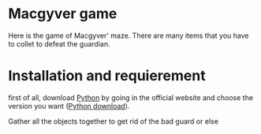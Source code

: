 # Macgyver game

Here is the game of Macgyver' maze. 
There are many items that you have to collet to defeat the guardian. 

# Installation and requierement 

first of all, download [Python](https://www.python.org/) by going in the official website and choose the version you want ([Python download](https://www.python.org/downloads/)).





Gather all the objects together to get rid of the bad guard or else
